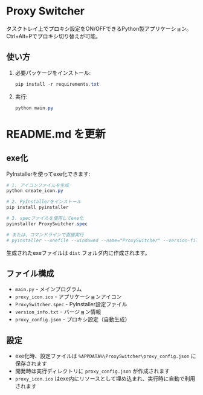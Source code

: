 # Proxy Switcher

タスクトレイ上でプロキシ設定をON/OFFできるPython製アプリケーション。
Ctrl+Alt+Pでプロキシ切り替えが可能。

## 使い方
1. 必要パッケージをインストール:

   ```powershell
   pip install -r requirements.txt
   ```

2. 実行:

   ```powershell
   python main.py
   ```

# README.md を更新

## exe化
PyInstallerを使ってexe化できます:

```powershell
# 1. アイコンファイルを生成
python create_icon.py

# 2. PyInstallerをインストール
pip install pyinstaller

# 3. specファイルを使用してexe化
pyinstaller ProxySwitcher.spec

# または、コマンドラインで直接実行
# pyinstaller --onefile --windowed --name="ProxySwitcher" --version-file="version_info.txt" --icon="icon.ico" main.py
```

生成されたexeファイルは `dist` フォルダ内に作成されます。

## ファイル構成
- `main.py` - メインプログラム  
- `proxy_icon.ico` - アプリケーションアイコン
- `ProxySwitcher.spec` - PyInstaller設定ファイル
- `version_info.txt` - バージョン情報
- `proxy_config.json` - プロキシ設定（自動生成）

## 設定
- exe化時、設定ファイルは `%APPDATA%\ProxySwitcher\proxy_config.json` に保存されます
- 開発時は実行ディレクトリに `proxy_config.json` が作成されます
- `proxy_icon.ico` はexe内にリソースとして埋め込まれ、実行時に自動で利用されます
